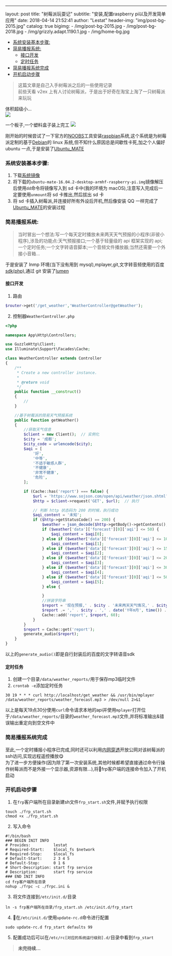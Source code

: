 ---
layout:     post
title:      "树莓派玩耍记"
subtitle:   "安装,配置raspberry pi以及开发简单应用"
date:       2018-04-14 21:52:41
author:     "Lestat"
header-img: "img/post-bg-2015.jpg"
catalog: true
bigimg:
    - /img/post-bg-2015.jpg
    - /img/post-bg-2018.jpg
    - /img/grizzly.adapt.1190.1.jpg
    - /img/home-bg.jpg

- [系统安装基本步骤:](#%E7%B3%BB%E7%BB%9F%E5%AE%89%E8%A3%85%E5%9F%BA%E6%9C%AC%E6%AD%A5%E9%AA%A4)
- [简易播报系统:](#%E7%AE%80%E6%98%93%E6%92%AD%E6%8A%A5%E7%B3%BB%E7%BB%9F)
  - [接口开发](#%E6%8E%A5%E5%8F%A3%E5%BC%80%E5%8F%91)
  - [定时任务](#%E5%AE%9A%E6%97%B6%E4%BB%BB%E5%8A%A1)
- [简易播报系统完成](#%E7%AE%80%E6%98%93%E6%92%AD%E6%8A%A5%E7%B3%BB%E7%BB%9F%E5%AE%8C%E6%88%90)
- [开机启动步骤](#%E5%BC%80%E6%9C%BA%E5%90%AF%E5%8A%A8%E6%AD%A5%E9%AA%A4)

> 这篇文章是自己入手树莓派之后的一些使用记录  
> 前些天看 v2ex 上有人讨论树莓派，于是出于好奇在淘宝上淘了一只树莓派来玩玩

体积超级小...  
![](https://lestat.b0.upaiyun.com/blog/20180414/211523716251_.pic_hd.jpg)

一个板子,一个塑料盒子装上完工
![](https://lestat.b0.upaiyun.com/blog/20180414/201523716248_.pic_hd.jpg)

刚开始的时候尝试了一下官方的[NOOBS](https://www.raspberrypi.org/downloads/noobs/)工具安装[raspbian](https://www.raspberrypi.org/downloads/raspbian/)系统,这个系统是为树莓派定制的基于[Debian](https://zh.wikipedia.org/wiki/Debian)的 linux 系统,但不知什么原因总是间歇性卡死,加之个人偏好 ubuntu 一点,于是安装了[Ubuntu_MATE](https://zh.wikipedia.org/wiki/Ubuntu_MATE)

### 系统安装基本步骤:

1.  下载[系统镜像](https://ubuntu-mate.org/download/)
2.  将下载的`ubuntu-mate-16.04.2-desktop-armhf-raspberry-pi.img`镜像解压后使用`dd`命令将镜像写入到 sd 卡中(我的环境为 macOS),注意写入完成后一定要使用`unmount`将 sd 卡推出,然后拔出 sd 卡
3.  将 sd 卡插入树莓派,并连接好所有外设后开机,然后像安装 QQ 一样完成了[Ubuntu_MATE](https://zh.wikipedia.org/wiki/Ubuntu_MATE)的安装过程

### 简易播报系统:

> 当时冒出一个想法:写一个每天定时播放未来两天天气预报的小程序(非彼小程序),涉及的功能点:天气预报接口;一个基于轻量级的 api 框架实现的 api;一个定时任务;一个文字转语音脚本;一个音频文件播放器;当然还需要一个外接小音箱...

于是安装了 lnmp 环境(当下没有用到 mysql),mplayer,git,文字转音频使用的百度[sdk(php)](http://bos.nj.bpc.baidu.com/v1/audio/aip-speech-php-sdk-1.6.0.zip),通过 git 安装了[lumen](https://lumen.laravel.com/)

#### 接口开发

1.  路由

```php
$router->get('/get_weather','WeatherController@getWeather');
```

2.  控制器`WeatherController.php`

```php
<?php

namespace App\Http\Controllers;

use GuzzleHttp\Client;
use Illuminate\Support\Facades\Cache;

class WeatherController extends Controller
{
    /**
     * Create a new controller instance.
     *
     * @return void
     */
    public function __construct()
    {
        //
    }

    //基于树莓派的简易天气预报系统
    public function getWeather()
    {
        //获取天气信息
        $client = new Client();  // 实例化
        $city = '成都';
        $city_code = urlencode($city);
        $aqi = [
            '好',
            '中等',
            '不适于敏感人群',
            '不健康',
            '非常不健康',
            '危险',
        ];

        if (Cache::has('report') === false) {
            $url = 'https://www.sojson.com/open/api/weather/json.shtml?city=' . $city_code;    // 设置一个可访问的 url
            $http = $client->request('GET', $url);  // 执行

            // 判断 http 状态码为 200 的时候，执行成功
            $aqi_content = '未知';
            if ($http->getStatusCode() == 200) {
                $weather = json_decode($http->getBody()->getContents(), true);
                if ($weather['data']['forecast'][0]['aqi'] <= 50) {
                    $aqi_content = $aqi[0];
                } else if ($weather['data']['forecast'][0]['aqi'] <= 100) {
                    $aqi_content = $aqi[1];
                } else if ($weather['data']['forecast'][0]['aqi'] <= 150) {
                    $aqi_content = $aqi[2];
                } else if ($weather['data']['forecast'][0]['aqi'] <= 200) {
                    $aqi_content = $aqi[3];
                } else if ($weather['data']['forecast'][0]['aqi'] <= 300) {
                    $aqi_content = $aqi[4];
                } else if ($weather['data']['forecast'][0]['aqi'] <= 500) {
                    $aqi_content = $aqi[5];
                } else {

                }
                //拼装字符串
                $report = '现在预报,' . $city . '未来两天天气情况,' . $city . ',' . date('Y年m月', time()) . $weather['data']['forecast'][1]['date'] . ',天气情况,' . $weather['data']['forecast'][1]['high'] . ',' . $weather['data']['forecast'][1]['low'] . ',' . $weather['data']['forecast'][1]['type'] . ',' . $weather['data']['forecast'][1]['fx'] . ',风力,' . $weather['data']['forecast'][1]['fl'] . ',日出时间,' . $weather['data']['forecast'][1]['sunrise'] . ',日落时间,' . $weather['data']['forecast'][1]['sunset'] . ',空气污染指数,' . $aqi_content;
                $report .= ',' . $city . ',' . date('Y年m月', time()) . $weather['data']['forecast'][2]['date'] . ',天气情况,' . $weather['data']['forecast'][2]['high'] . ',' . $weather['data']['forecast'][2]['low'] . ',' . $weather['data']['forecast'][2]['type'] . ',' . $weather['data']['forecast'][2]['fx'] . ',风力,' . $weather['data']['forecast'][2]['fl'] . ',日出时间,' . $weather['data']['forecast'][2]['sunrise'] . ',日落时间,' . $weather['data']['forecast'][2]['sunset'] . ',空气污染指数,' . $aqi_content;
                Cache::add('report', $report, 60);
            }
        }
        $report = Cache::get('report');
        generate_audio($report);
    }
}
```
以上的`generate_audio()`即是自行封装后的百度的文字转语音sdk
#### 定时任务
1. 创建一个目录`/data/weather_reports/`用于保存mp3临时文件
2. `crontab -e`添加定时任务
```shell
30 19 * * * curl http://localhost/get_weather && /usr/bin/mplayer /data/weather_reports/weather_forecast.mp3 > /dev/null 2>&1
```
以上是每天19点30分使用`curl`命令请求本地的api并使用`mplayer`打开位于`/data/weather_reports/`目录的`weather_forecast.mp3`文件,并将标准输出&错误输出重定向到空文件中

### 简易播报系统完成
至此,一个定时播报小程序已完成,同时还可以利用[内网穿透](https://lestatmiao.github.io/2018/03/26/frp+nginx%E5%AE%9E%E7%8E%B0%E5%86%85%E7%BD%91%E7%A9%BF%E9%80%8F/)开放公网对该树莓派的ssh访问,实现远程遥控播放😋  
为了进一步方便操作(因为除了第一次安装系统,其他时候都希望直接通过命令行操作树莓派而不是外接一个显示器,资源有限...),将frp客户端的连接命令加入了开机启动  

### 开机启动步骤
1. 在`frp`客户端所在目录新建sh文件`frp_start.sh`文件,并赋予执行权限
```
touch ./frp_start.sh
chmod +x ./frp_start.sh
```
2. 写入命令
```
#!/bin/bash
### BEGIN INIT INFO
# Provides:          lestat
# Required-Start:    $local_fs $network
# Required-Stop:     $local_fs
# Default-Start:     2 3 4 5
# Default-Stop:      0 1 6
# Short-Description: start frp service
# Description:       start frp service
### END INIT INFO
cd frp客户端所在目录
nohup ./frpc -c ./frpc.ini &
```
3. 将文件连接到`/etc/init.d/`目录
```
ln -s frp客户端所在目录/frp_start.sh /etc/init.d/frp_start
```
4. 在`/etc/init.d/`使用`update-rc.d`命令进行配置
```
sudo update-rc.d frp_start defaults 99
```
5. 配置成功后可以在`/etc/rc[对应的系统运行级别].d/`目录中看到`frp_start`


>**未完待续...**